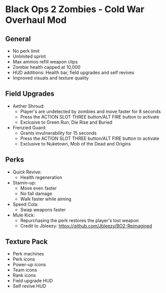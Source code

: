 # Black Ops 2 Zombies - Cold War Overhaul Mod

## General
- No perk limit
- Unlimited sprint
- Max ammos refill weapon clips
- Zombie health capped at 10,000
- HUD additions: Health bar, field upgrades and self revives
- Improved visuals and texture quality

## Field Upgrades
- Aether Shroud:
   - Player's are undetected by zombies and move faster for 8 seconds
   - Press the ACTION SLOT THREE button/ALT FIRE button to activate
   - Exclusive to Green Run, Die Rise and Buried
- Frenzied Guard:
   - Grants invulnerability for 15 seconds
   - Press the ACTION SLOT THREE button/ALT FIRE button to activate
   - Exclusive to Nuketown, Mob of the Dead and Origins

## Perks
- Quick Revive:
  -  Health regeneration
- Stamin-up:
  - Move even faster
  - No fall damage
  - Walk faster while aiming
- Speed Cola:
  - Swap weapons faster
- Mule Kick:
  - Repurchasing the perk restores the player's lost weapon
  - Credit to Jbleezy: https://github.com/Jbleezy/BO2-Reimagined

## Texture Pack
- Perk machines
- Perk icons
- Power-up icons
- Team icons
- Rank icons
- Field upgrade HUD 
- Self revive HUD

